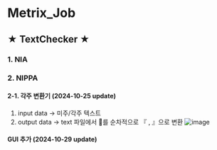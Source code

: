 # Metrix_Job
## ★ TextChecker ★
### 1. NIA

### 2. NIPPA
#### 2-1. 각주 변환기 (2024-10-25 update)
1. input data -> 미주/각주 텍스트
2. output data -> text 파일에서 를 순차적으로 『 , 』으로 변환
![image](https://github.com/user-attachments/assets/8039df63-aa5c-4404-8216-a747ff9f218c)


#### GUI 추가 (2024-10-29 update)
